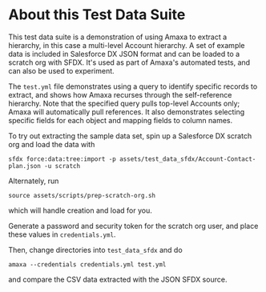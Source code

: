 # About this Test Data Suite

This test data suite is a demonstration of using Amaxa to extract a hierarchy, in this case a multi-level Account hierarchy. A set of example data is included in Salesforce DX JSON format and can be loaded to a scratch org with SFDX. It's used as part of Amaxa's automated tests, and can also be used to experiment.

The `test.yml` file demonstrates using a query to identify specific records to extract, and shows how Amaxa recurses through the self-reference hierarchy. Note that the specified query pulls top-level Accounts only; Amaxa will automatically pull references. It also demonstrates selecting specific fields for each object and mapping fields to column names.

To try out extracting the sample data set, spin up a Salesforce DX scratch org and load the data with 

    sfdx force:data:tree:import -p assets/test_data_sfdx/Account-Contact-plan.json -u scratch

Alternately, run

    source assets/scripts/prep-scratch-org.sh

which will handle creation and load for you.

Generate a password and security token for the scratch org user, and place these values in `credentials.yml`.

Then, change directories into `test_data_sfdx` and do

    amaxa --credentials credentials.yml test.yml

and compare the CSV data extracted with the JSON SFDX source.